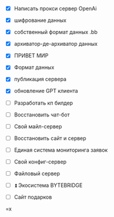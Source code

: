 - [x] Написать прокси сервер  OpenAi
- [x] шифрование данных
- [x] собственный формат данных .bb
- [x] архиватор-де-архиватор данных
- [x] ПРИВЕТ МИР
- [x] Формат данных

- [x] публикация сервера
- [x] обновление GPT клиента



- [ ] Разработать кп билдер 
- [ ] Восстановить чат-бот 
- [ ] Свой майл-сервер 
- [ ] Восстановить сайт и сервер 
- [ ] Единая система мониторинга заявок 
- [ ] Свой конфиг-сервер 
- [ ] Файловый сервер 
- [ ] ⏫  Экосистема BYTEBRIDGE 
- [ ] Сайт подарков 

=х
